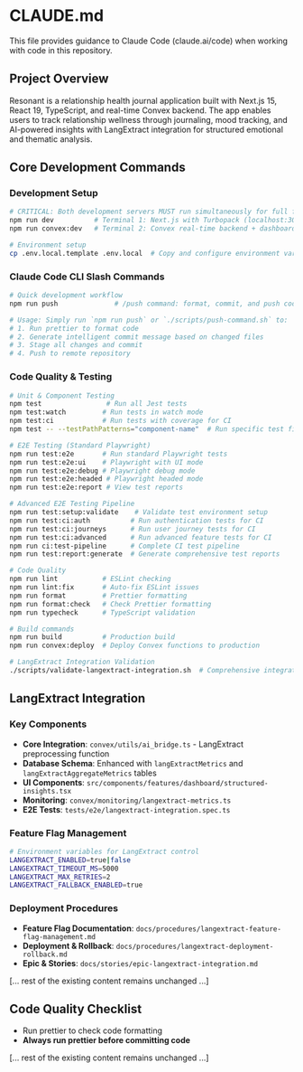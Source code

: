 # CLAUDE.md

This file provides guidance to Claude Code (claude.ai/code) when working with code in this repository.

## Project Overview

Resonant is a relationship health journal application built with Next.js 15, React 19, TypeScript, and real-time Convex backend. The app enables users to track relationship wellness through journaling, mood tracking, and AI-powered insights with LangExtract integration for structured emotional and thematic analysis.

## Core Development Commands

### Development Setup

```bash
# CRITICAL: Both development servers MUST run simultaneously for full functionality
npm run dev          # Terminal 1: Next.js with Turbopack (localhost:3000)
npm run convex:dev   # Terminal 2: Convex real-time backend + dashboard

# Environment setup
cp .env.local.template .env.local  # Copy and configure environment variables
```

### Claude Code CLI Slash Commands

```bash
# Quick development workflow
npm run push              # /push command: format, commit, and push code with auto-generated commit message

# Usage: Simply run `npm run push` or `./scripts/push-command.sh` to:
# 1. Run prettier to format code
# 2. Generate intelligent commit message based on changed files
# 3. Stage all changes and commit
# 4. Push to remote repository
```

### Code Quality & Testing

```bash
# Unit & Component Testing
npm test                # Run all Jest tests
npm test:watch         # Run tests in watch mode
npm test:ci            # Run tests with coverage for CI
npm test -- --testPathPatterns="component-name"  # Run specific test file

# E2E Testing (Standard Playwright)
npm run test:e2e       # Run standard Playwright tests
npm run test:e2e:ui    # Playwright with UI mode
npm run test:e2e:debug # Playwright debug mode
npm run test:e2e:headed # Playwright headed mode
npm run test:e2e:report # View test reports

# Advanced E2E Testing Pipeline
npm run test:setup:validate    # Validate test environment setup
npm run test:ci:auth          # Run authentication tests for CI
npm run test:ci:journeys      # Run user journey tests for CI
npm run test:ci:advanced      # Run advanced feature tests for CI
npm run ci:test-pipeline      # Complete CI test pipeline
npm run test:report:generate  # Generate comprehensive test reports

# Code Quality
npm run lint           # ESLint checking
npm run lint:fix       # Auto-fix ESLint issues
npm run format         # Prettier formatting
npm run format:check   # Check Prettier formatting
npm run typecheck      # TypeScript validation

# Build commands
npm run build          # Production build
npm run convex:deploy  # Deploy Convex functions to production

# LangExtract Integration Validation
./scripts/validate-langextract-integration.sh  # Comprehensive integration validation
```

## LangExtract Integration

### Key Components

- **Core Integration**: `convex/utils/ai_bridge.ts` - LangExtract preprocessing function
- **Database Schema**: Enhanced with `langExtractMetrics` and `langExtractAggregateMetrics` tables
- **UI Components**: `src/components/features/dashboard/structured-insights.tsx`
- **Monitoring**: `convex/monitoring/langextract-metrics.ts`
- **E2E Tests**: `tests/e2e/langextract-integration.spec.ts`

### Feature Flag Management

```bash
# Environment variables for LangExtract control
LANGEXTRACT_ENABLED=true|false
LANGEXTRACT_TIMEOUT_MS=5000
LANGEXTRACT_MAX_RETRIES=2
LANGEXTRACT_FALLBACK_ENABLED=true
```

### Deployment Procedures

- **Feature Flag Documentation**: `docs/procedures/langextract-feature-flag-management.md`
- **Deployment & Rollback**: `docs/procedures/langextract-deployment-rollback.md`
- **Epic & Stories**: `docs/stories/epic-langextract-integration.md`

[... rest of the existing content remains unchanged ...]

## Code Quality Checklist

- Run prettier to check code formatting
- **Always run prettier before committing code**

[... rest of the existing content remains unchanged ...]
